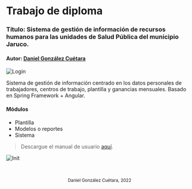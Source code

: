 # Trabajo de diploma
### Título: Sistema de gestión de información de recursos humanos para las unidades de Salud Pública del municipio Jaruco.
#### Autor: [Daniel González Cuétara](http://linktr.ee/danny98cuba "Daniel González Cuétara")

![Login](https://i.ibb.co/YRxNxnt/login.jpg "Login")

Sistema de gestión de información centrado en los datos personales de trabajadores, centros de trabajo, plantilla y ganancias mensuales. Basado en Spring Framework + Angular.

#### Módulos
- Plantilla
- Modelos o  reportes
- Sistema

> Descargue el manual de usuario [aquí](http://bitly.ws/yo4a "").

![Init](https://i.ibb.co/kx6ZysS/init-crop.png "Init")

<br>
<p align="center"><small>Daniel González Cuétara, 2022</small></p>
